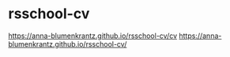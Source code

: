 # rsschool-cv
 
 https://anna-blumenkrantz.github.io/rsschool-cv/cv
https://anna-blumenkrantz.github.io/rsschool-cv/